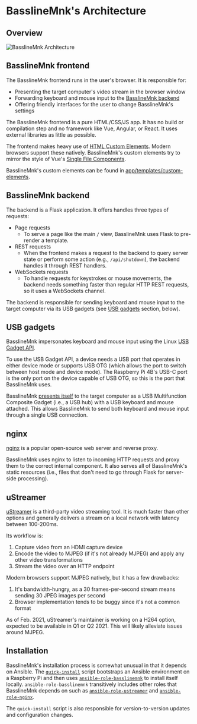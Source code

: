 # BasslineMnk's Architecture

## Overview

![BasslineMnk Architecture](https://docs.google.com/drawings/d/e/2PACX-1vR48PdVelUodnzk7az1FE4pNX4WK3l3YRas8Ty8fnE-2qE-DN5AYXsHD26F4OJgmGSZkmGGJgs0RvpT/pub?w=903&amp;h=792)

## BasslineMnk frontend

The BasslineMnk frontend runs in the user's browser. It is responsible for:

* Presenting the target computer's video stream in the browser window
* Forwarding keyboard and mouse input to the [BasslineMnk backend](#basslinemnk-backend)
* Offering friendly interfaces for the user to change BasslineMnk's settings

The BasslineMnk frontend is a pure HTML/CSS/JS app. It has no build or compilation step and no framework like Vue, Angular, or React. It uses external libraries as little as possible.

The frontend makes heavy use of [HTML Custom Elements](https://css-tricks.com/creating-a-custom-element-from-scratch/). Modern browsers support these natively. BasslineMnk's custom elements try to mirror the style of Vue's [Single File Components](https://vuejs.org/v2/guide/single-file-components.html).

BasslineMnk's custom elements can be found in [app/templates/custom-elements](./app/templates/custom-elements).

## BasslineMnk backend

The backend is a Flask application. It offers handles three types of requests:

* Page requests
  * To serve a page like the main `/` view, BasslineMnk uses Flask to pre-render a template.
* REST requests
  * When the frontend makes a request to the backend to query server state or perform some action (e.g., `/api/shutdown`), the backend handles it through REST handlers.
* WebSockets requests
  * To handle requests for keystrokes or mouse movements, the backend needs something faster than regular HTTP REST requests, so it uses a WebSockets channel.

The backend is responsible for sending keyboard and mouse input to the target computer via its USB gadgets (see [USB gadgets](#usb-gadgets) section, below).

## USB gadgets

BasslineMnk impersonates keyboard and mouse input using the Linux [USB Gadget API](https://www.kernel.org/doc/html/v4.13/driver-api/usb/gadget.html).

To use the USB Gadget API, a device needs a USB port that operates in either device mode or supports USB OTG (which allows the port to switch between host mode and device mode). The Raspberry Pi 4B's USB-C port is the only port on the device capable of USB OTG, so this is the port that BasslineMnk uses.

BasslineMnk [presents itself](https://github.com/bassline-mnk/ansible-role-basslinemnk/blob/594be69c86fcdeaa9488690b2aef951acaf3bf64/files/init-usb-gadget) to the target computer as a USB Multifunction Composite Gadget (i.e., a USB hub) with a USB keyboard and mouse attached. This allows BasslineMnk to send both keyboard and mouse input through a single USB connection.

## nginx

[nginx](https://nginx.org/) is a popular open-source web server and reverse proxy.

BasslineMnk uses nginx to listen to incoming HTTP requests and proxy them to the correct internal component. It also serves all of BasslineMnk's static resources (i.e., files that don't need to go through Flask for server-side processing).

## uStreamer

[uStreamer](https://github.com/pikvm/ustreamer) is a third-party video streaming tool. It is much faster than other options and generally delivers a stream on a local network with latency between 100-200ms.

Its workflow is:

1. Capture video from an HDMI capture device
1. Encode the video to MJPEG (if it's not already MJPEG) and apply any other video transformations
1. Stream the video over an HTTP endpoint

Modern browsers support MJPEG natively, but it has a few drawbacks:

1. It's bandwidth-hungry, as a 30 frames-per-second stream means sending 30 JPEG images per second
1. Browser implementation tends to be buggy since it's not a common format

As of Feb. 2021, uStreamer's maintainer is working on a H264 option, expected to be available in Q1 or Q2 2021. This will likely alleviate issues around MJPEG.

## Installation

BasslineMnk's installation process is somewhat unusual in that it depends on Ansible. The [`quick-install`](./quick-install) script bootstraps an Ansible environment on a Raspberry Pi and then uses [`ansible-role-basslinemnk`](https://github.com/bassline-mnk/ansible-role-basslinemnk) to install itself locally. `ansible-role-basslinemnk` transitively includes other roles that BasslineMnk depends on such as [`ansible-role-ustreamer`](https://github.com/adrian-griffin/ansible-role-ustreamer) and [`ansible-role-nginx`](https://github.com/geerlingguy/ansible-role-nginx).

The `quick-install` script is also responsible for version-to-version updates and configuration changes.

